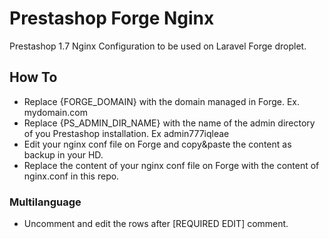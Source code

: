 # Prestashop Forge Nginx
Prestashop 1.7 Nginx Configuration to be used on Laravel Forge droplet.

## How To
* Replace {FORGE_DOMAIN} with the domain managed in Forge. Ex. mydomain.com
* Replace {PS_ADMIN_DIR_NAME} with the name of the admin directory of you Prestashop installation. Ex admin777iqleae
* Edit your nginx conf file on Forge and copy&paste the content as backup in your HD.
* Replace the content of your nginx conf file on Forge with the content of nginx.conf in this repo.

### Multilanguage
* Uncomment and edit the rows after [REQUIRED EDIT] comment.
